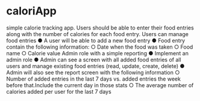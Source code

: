 # caloriApp
simple calorie tracking app. Users should be able to enter their food entries along with the number of calories for each food entry.
Users can manage food entries
● A user will be able to add a new food entry
● Food entry contain the following information:
○ Date when the food was taken
○ Food name 
○ Calorie value 
Admin role with a simple reporting
● Implement an admin role
● Admin can see a screen with all added food entries of all users and manage existing
food entries (read, update, create, delete)
● Admin will also see the report screen with the following information
○ Number of added entries in the last 7 days vs. added entries the week before
that.Include the current day in those stats
○ The average number of calories added per user for the last 7 days

